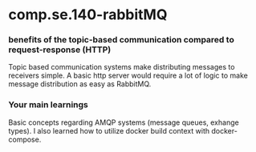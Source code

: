 # comp.se.140-rabbitMQ
###  benefits  of  the  topic-based  communication  compared  to request-response (HTTP)
Topic based communication systems make distributing messages to receivers simple. A basic http server would require a lot of logic to make message distribution as easy as RabbitMQ.

### Your main learnings
Basic concepts regarding AMQP systems (message queues, exhange types). I also learned how to utilize docker build context with docker-compose.
